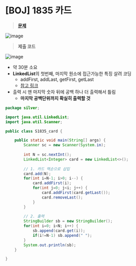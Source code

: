 # [BOJ] 1835 카드
> **[문제](https://www.acmicpc.net/problem/1835)**
> 
![image](https://user-images.githubusercontent.com/80896077/174648020-b986c36a-e84c-4783-a454-8e46dc192536.png)

> **제출 코드**

![image](https://user-images.githubusercontent.com/80896077/174648050-a3be4eec-b326-4cc4-9dd2-18b501000546.png)

- 약 30분 소요
- **LinkedList**의 첫번째, 마지막 원소에 접근가능한 특징 살려 코딩
    - addFirst, addLast, getFirst, getLast
    - [참고 링크](https://coding-factory.tistory.com/552)
- 출력 시 맨 마지막 숫자 뒤에 공백 하나 더 출력해서 틀림
    - **마지막 공백단위까지 확실히 출력할 것**


```java
package silver;

import java.util.LinkedList;
import java.util.Scanner;

public class S1835_card {

	public static void main(String[] args) {
		Scanner sc = new Scanner(System.in);
		
		int N = sc.nextInt();
		LinkedList<Integer> card = new LinkedList<>();
		
		// 1. 카드 역순으로 삽입
		card.add(N);
		for(int i=N-1; i>0; i--) {
			card.addFirst(i);
			for(int j=0; j<i; j++) {
				card.addFirst(card.getLast());
				card.removeLast();
			}
		}
		
		// 2. 출력
		StringBuilder sb = new StringBuilder();
		for(int i=0; i<N; i++) {
			sb.append(card.get(i));
			if(i!=N-1) sb.append(" ");
		}
		System.out.println(sb);
	}

}
```
